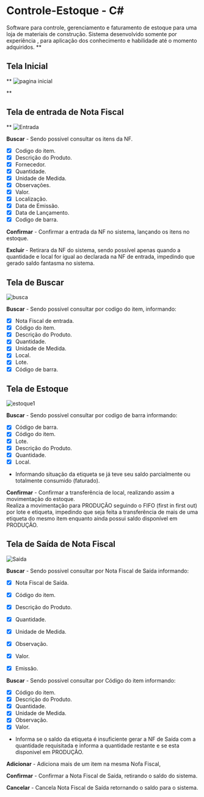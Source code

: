 # Controle-Estoque - C#
Software para controle, gerenciamento e faturamento de estoque para uma loja de materiais de construção.
Sistema desenvolvido somente por experiência , para aplicação dos conhecimento e habilidade até o momento adquiridos.
**
## Tela Inicial
**
![pagina inicial](https://user-images.githubusercontent.com/99104618/153733148-a29450ce-2ef0-4756-9348-0823fa084161.png)

**

## Tela de entrada de Nota Fiscal

**
![Entrada](https://user-images.githubusercontent.com/99104618/153734050-25db7523-cd5a-440b-bbf1-50a7c9ecad44.png)

**Buscar** - Sendo possivel  consultar os itens da NF.

 - [x] Codigo do item.
 - [x] Descrição do Produto.
 - [x] Fornecedor.
 - [x] Quantidade.
 - [x] Unidade de Medida. 
 - [x] Observações.  
 - [x] Valor.
 - [x] Localização.
 - [x] Data de Emissão.
 - [x] Data de Lançamento.
 - [x] Codigo de barra.

**Confirmar** -  Confirmar a entrada da NF no sistema, lançando os itens no estoque.

 **Excluir** - Retirara da NF do sistema, sendo possível apenas quando a quantidade e local for igual ao declarada na NF de entrada, impedindo que gerado saldo fantasma no sistema.


## Tela de Buscar
![busca](https://user-images.githubusercontent.com/99104618/153734038-34829aae-6e3f-4757-949a-07f0428a255c.png)

**Buscar** - Sendo possivel  consultar por codigo do item, informando:

 - [x] Nota Fiscal de entrada.
 - [x] Código do item.
 - [x] Descrição do Produto.
 - [x] Quantidade.
 - [x] Unidade de Medida.
 - [x] Local.
 - [x] Lote.
 - [x] Código de barra.

## Tela de Estoque
![estoque1](https://user-images.githubusercontent.com/99104618/153733984-23daef08-2027-47f5-8b13-5ab25a260f1e.png)

**Buscar** - Sendo possivel  consultar por codigo de barra informando:
 
 - [x] Código de barra.
 - [x] Código do item.
 - [x] Lote.
 - [x] Descrição do Produto.
 - [x] Quantidade.
 - [x] Local.
 - Informando situação da etiqueta se já teve seu saldo parcialmente ou totalmente consumido (faturado).
 
**Confirmar**  - Confirmar a transferência de local, realizando assim a movimentação do estoque.  
Realiza a movimentação para PRODUÇÃO seguindo o FIFO (first  in  first  out) por lote e etiqueta, impedindo que seja feita a transferência de mais de uma etiqueta do mesmo item enquanto ainda possui saldo disponível em PRODUÇÃO.


## Tela de Saída de Nota Fiscal
![Saida](https://user-images.githubusercontent.com/99104618/153734013-786a6129-caeb-4f34-8c9e-de5a7fe6552e.png)

**Buscar** - Sendo possivel  consultar por Nota Fiscal de Saída informando:

 - [x] Nota Fiscal de Saída.
 - [x] Código do item.
 - [x] Descrição do Produto.
 - [x] Quantidade.
 - [x] Unidade de Medida.
 - [x] Observação.
 - [x] Valor.
 - [x] Emissão.
 
  
**Buscar** - Sendo possivel  consultar por Código do item informando:

 - [x] Código do item.
 - [x] Descrição do Produto.
 - [x] Quantidade.
 - [x] Unidade de Medida.
 - [x] Observação.
 - [x] Valor.
 - Informa se o saldo da etiqueta é insuficiente gerar a NF de Saída com a quantidade requisitada e informa a quantidade restante e se esta disponivel em PRODUÇÃO.

**Adicionar**  - Adiciona mais de um item na mesma Nofa Fiscal,  

**Confirmar**  - Confirmar a Nota Fiscal de Saída, retirando o saldo do sistema. 

**Cancelar**  - Cancela Nota Fiscal de Saída retornando o saldo para o sistema. 

